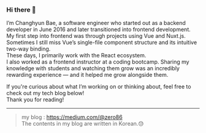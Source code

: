 ### Hi there 👋

I’m Changhyun Bae, a software engineer who started out as a backend developer in June 2016 and later transitioned into frontend development. My first step into frontend was through projects using Vue and Nuxt.js. Sometimes I still miss Vue’s single-file component structure and its intuitive two-way binding.   
These days, I primarily work with the React ecosystem.   
I also worked as a frontend instructor at a coding bootcamp. Sharing my knowledge with students and watching them grow was an incredibly rewarding experience — and it helped me grow alongside them.

If you're curious about what I’m working on or thinking about, feel free to check out my tech blog below!   
Thank you for reading!

---

> my blog : https://medium.com/@zero86 <br>
> The contents in my blog are written in Korean.😓

<!--
**katanazero86/katanazero86** is a ✨ _special_ ✨ repository because its `README.md` (this file) appears on your GitHub profile.

Here are some ideas to get you started:

- 🔭 I’m currently working on ...
- 🌱 I’m currently learning ...
- 👯 I’m looking to collaborate on ...
- 🤔 I’m looking for help with ...
- 💬 Ask me about ...
- 📫 How to reach me: ...
- 😄 Pronouns: ...
- ⚡ Fun fact: ...
-->
